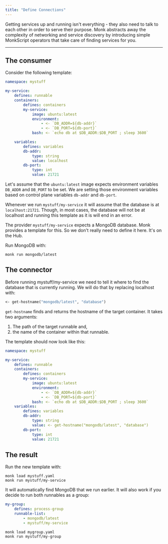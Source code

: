 ```yaml
---
title: "Define Connections"
---
```


Getting services up and running isn't everything - they also need to talk to each other in order to serve their purpose. Monk abstracts away the complexity of networking and service discovery by introducing simple MonkScript operators that take care of finding services for you.

---

## The consumer

Consider the following template:

```yaml title="my stuff.yaml" linenums="1"
namespace: mystuff

my-service:
    defines: runnable
    containers:
        defines: containers
        my-service:
            image: ubuntu:latest
            environment:
                - <- `DB_ADDR=${db-addr}`
                - <- `DB_PORT=${db-port}`
            bash: <- `echo db at $DB_ADDR:$DB_PORT ; sleep 3600`

    variables:
        defines: variables
        db-addr:
            type: string
            value: localhost
        db-port:
            type: int
            value: 21721
```

Let's assume that the `ubuntu:latest` image expects environment variables `DB_ADDR` and `DB_PORT` to be set. We are setting those environment variables based on control plane variables `db-addr` and `db-port`.

Whenever we run `mystuff/my-service` it will assume that the database is at `localhost:21721`. Though, in most cases, the database will not be at localhost and running this template as it is will end in an error.

The provider `mystuff/my-service` expects a MongoDB database. Monk provides a template for this. So we don't really need to define it here. It's on the Hub.

Run MongoDB with:

    monk run mongodb/latest

## The connector

Before running mystuff/my-service we need to tell it where to find the database that is currently running. We will do that by replacing localhost with:

```clojure
<- get-hostname("mongodb/latest", "database")
```

`get-hostname` finds and returns the hostname of the target container. It takes two arguments:

1.  The path of the target runnable and,
2.  the name of the container within that runnable.

The template should now look like this:

```yaml title="mystuff.yaml" linenums="1"
namespace: mystuff

my-service:
    defines: runnable
    containers:
        defines: containers
        my-service:
            image: ubuntu:latest
            environment:
                - <- `DB_ADDR=${db-addr}`
                - <- `DB_PORT=${db-port}`
            bash: <- `echo db at $DB_ADDR:$DB_PORT ; sleep 3600`
    variables:
        defines: variables
        db-addr:
            type: string
            value: <- get-hostname("mongodb/latest", "database")
        db-port:
            type: int
            value: 21721
```

## The result

Run the new template with:

    monk load mystuff.yaml
    monk run mystuff/my-service

It will automatically find MongoDB that we run earlier. It will also work if you decide to run both runnables as a group:

```yaml title="mygroup.yaml" linenums="1"
my-group:
    defines: process-group
    runnable-list:
        - mongodb/latest
        - mystuff/my-service
```

    monk load mygroup.yaml
    monk run mystuff/my-group
